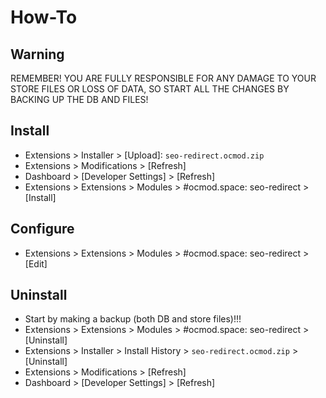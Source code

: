 # How-To

## Warning
REMEMBER! YOU ARE FULLY RESPONSIBLE FOR ANY DAMAGE TO YOUR STORE FILES OR LOSS OF DATA, SO START ALL THE CHANGES BY BACKING UP THE DB AND FILES!

## Install
* Extensions > Installer > [Upload]: `seo-redirect.ocmod.zip`
* Extensions > Modifications > [Refresh]
* Dashboard > [Developer Settings] > [Refresh]
* Extensions > Extensions > Modules > #ocmod.space: seo-redirect > [Install]

## Configure
* Extensions > Extensions > Modules > #ocmod.space: seo-redirect > [Edit]

## Uninstall
* Start by making a backup (both DB and store files)!!!
* Extensions > Extensions > Modules > #ocmod.space: seo-redirect > [Uninstall]
* Extensions > Installer > Install History > `seo-redirect.ocmod.zip` > [Uninstall]
* Extensions > Modifications > [Refresh]
* Dashboard > [Developer Settings] > [Refresh]
